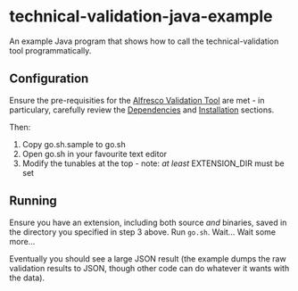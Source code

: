 # technical-validation-java-example

An example Java program that shows how to call the technical-validation tool programmatically.

## Configuration

Ensure the pre-requisities for the [Alfresco Validation Tool](https://github.com/AlfrescoLabs/technical-validation)
are met - in particulary, carefully review the [Dependencies](https://github.com/AlfrescoLabs/technical-validation#dependencies)
and [Installation](https://github.com/AlfrescoLabs/technical-validation#installation) sections.

Then:
1. Copy go.sh.sample to go.sh
2. Open go.sh in your favourite text editor
3. Modify the tunables at the top - note: _at least_ EXTENSION_DIR must be set

## Running
Ensure you have an extension, including both source _and_ binaries, saved in the directory you specified in step 3 above.
Run ```go.sh```.
Wait...
Wait some more...

Eventually you should see a large JSON result (the example dumps the raw validation results to JSON, though other code can
do whatever it wants with the data).
